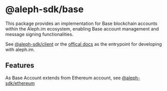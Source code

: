 # @aleph-sdk/base

This package provides an implementation for Base blockchain accounts within the Aleph.im ecosystem, enabling Base account management and message signing functionalities.

See [@aleph-sdk/client](https://npmjs.com/package/@aleph-sdk/client) or the [offical docs](https://docs.aleph.im) as the entrypoint for developing with aleph.im.

## Features

As Base Account extends from Ethereum account, see [@aleph-sdk/ethereum](https://www.npmjs.com/package/@aleph-sdk/ethereum)

